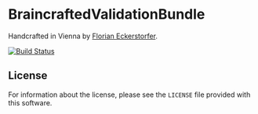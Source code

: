 BraincraftedValidationBundle
============================

Handcrafted in Vienna by [Florian Eckerstorfer](http://florianeckerstorfer.com).

[![Build Status](https://secure.travis-ci.org/florianeckerstorfer/validation-bundle.png?branch=master)](http://travis-ci.org/florianeckerstorfer/validation-bundle)

License
--------

For information about the license, please see the `LICENSE` file provided with this software.
